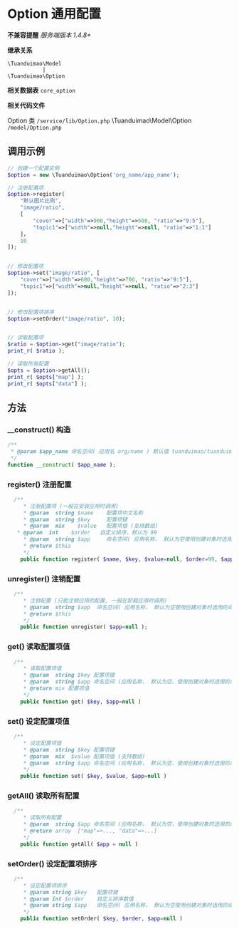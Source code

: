 Option 通用配置
====================

**不兼容提醒**
*服务端版本 1.4.8+*

**继承关系**

``` 
\Tuanduimao\Model
		   |
\Tuanduimao\Option	      
```

**相关数据表**
`core_option`

**相关代码文件**

Option 类 `/service/lib/Option.php`
\Tuanduimao\Model\Option `/model/Option.php`


## 调用示例

```php
// 创建一个配置实例
$option = new \Tuanduimao\Option('org_name/app_name');

// 注册配置项
$option->register(
    "默认图片比例", 
    "image/ratio", 
    [
        "cover"=>["width"=>900,"height"=>500, "ratio"=>"9:5"], 
        "topic1"=>["width"=>null,"height"=>null, "ratio"=>"1:1"]
    ]，
    10
]);


// 修改配置项
$option->set("image/ratio", [
    "cover"=>["width"=>600,"height"=>700, "ratio"=>"9:5"], 
    "topic1"=>["width"=>null,"height"=>null, "ratio"=>"2:3"]
]);


// 修改配置项排序
$option->setOrder("image/ratio", 10);


// 读取配置项
$ratio = $option->get("image/ratio");
print_r( $ratio );

// 读取所有配置
$opts = $option->getAll();
print_r( $opts["map"] );
print_r( $opts["data"] );

```

## 方法

###  __construct() 构造

```php
/**
 * @param $app_name 命名空间( 应用名 org/name ) 默认值 tuanduimao/tuanduimao
 */
function __construct( $app_name );
```


### register() 注册配置 

```php
  /**
	 * 注册配置项 (一般在安装应用时调用)
	 * @param  string $name    配置项中文名称
	 * @param  string $key     配置项键 
	 * @param  mix    $value   配置项值 (支持数组)
   * @param  int    $order   自定义排序，默认为 99 
	 * @param  string $app     命名空间( 应用名称， 默认为空使用创建对象时选用的命名空间)
	 * @return $this
	 */
	public function register( $name, $key, $value=null, $order=99, $app=null); 
```

### unregister() 注销配置

```php
  /**
	 * 注销配置 (只能注销应用的配置, 一般在卸载应用时调用)
	 * @param  string $app  命名空间( 应用名称， 默认为空使用创建对象时选用的命名空间)
	 * @return $this
	 */
	public function unregister( $app=null );
```

### get() 读取配置项值

```php
  /**
	 * 读取配置项值 
	 * @param  string $key 配置项键
	 * @param  string $app 命名空间 (应用名称， 默认为空，使用创建对象时选用的命名空间)
	 * @return mix 配置项值
	 */
	public function get( $key, $app=null )
```


### set() 设定配置项值

```php
  /**
	 * 设定配置项值
	 * @param  string $key 配置项键
	 * @param  mix  $value 配置项值 (支持数组)
	 * @param  string $app 命名空间 (应用名称， 默认为空，使用创建对象时选用的命名空间)
	 */
	public function set( $key, $value, $app=null ) 
```


### getAll() 读取所有配置

```php
  /**
	 * 读取所有配置
	 * @param  string $app 命名空间 (应用名称， 默认为空，使用创建对象时选用的命名空间)
	 * @return array  ["map"=>..., "data"=>...]
	 */
	public function getAll( $app = null ) 
```


### setOrder() 设定配置项排序

```php
  /**
	 * 设定配置项排序
	 * @param string $key   配置项键 
	 * @param int $order    自定义排序数值
	 * @param string $app   命名空间( 应用名称， 默认为空使用创建对象时选用的命名空间)
	 */
	public function setOrder( $key, $order, $app=null ) 
```



